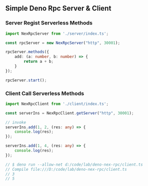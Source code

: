 ## Simple Deno Rpc Server & Client

### Server Regist Serverless Methods
```ts
import NexRpcServer from './server/index.ts';

const rpcServer = new NexRpcServer("http", 30001);

rpcServer.methods({
    add: (a: number, b: number) => {
        return a + b;
    }
});

rpcServer.start();
```

### Client Call Serverless Methods
```ts
import NexRpcClient from './client/index.ts';

const serverIns = NexRpcClient.getServer("http", 30001);

// invoke
serverIns.add(1, 2, (res: any) => {
    console.log(res);
});

serverIns.add(1, 4, (res: any) => {
    console.log(res);
});

// $ deno run --allow-net d:/code/lab/deno-nex-rpc/client.ts
// Compile file:///D:/code/lab/deno-nex-rpc/client.ts
// 3
// 5
```
